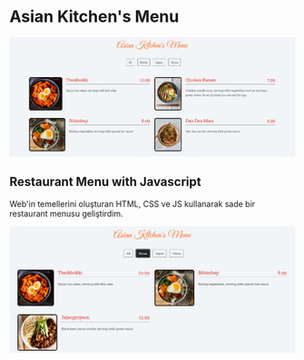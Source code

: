 # Asian Kitchen's Menu

![Home Screen](Assets/Home.png)

## Restaurant Menu with Javascript

Web'in temellerini oluşturan HTML, CSS ve JS kullanarak sade bir restaurant menusu geliştirdim.

![Korea Pick Screen](Assets/Pick.png)
